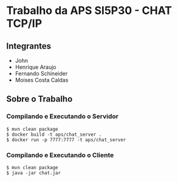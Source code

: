 # Trabalho da APS SI5P30 - CHAT TCP/IP

## Integrantes
- John
- Henrique Araujo
- Fernando Schineider
- Moises Costa Caldas

## Sobre o Trabalho

### Compilando e Executando o Servidor
```
$ mvn clean package
$ docker build -t aps/chat_server .
$ docker run -p 7777:7777 -t aps/chat_server
```

### Compilando e Executando o Cliente
```
$ mvn clean package
$ java -jar chat.jar
```
